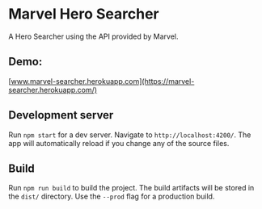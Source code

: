 # Marvel Hero Searcher

A Hero Searcher using the API provided by Marvel.

## Demo:
[www.marvel-searcher.herokuapp.com](https://marvel-searcher.herokuapp.com/)

## Development server

Run `npm start` for a dev server. Navigate to `http://localhost:4200/`. The app will automatically reload if you change any of the source files.


## Build

Run `npm run build` to build the project. The build artifacts will be stored in the `dist/` directory. Use the `--prod` flag for a production build.
